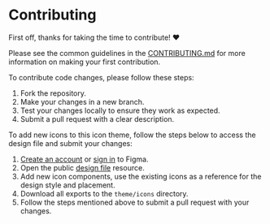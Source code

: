 # Contributing

First off, thanks for taking the time to contribute! ❤️

Please see the common guidelines in the
[CONTRIBUTING.md](https://github.com/lewxdev/.github/blob/main/CONTRIBUTING.md)
for more information on making your first contribution.

To contribute code changes, please follow these steps:

1. Fork the repository.
1. Make your changes in a new branch.
1. Test your changes locally to ensure they work as expected.
1. Submit a pull request with a clear description.

To add new icons to this icon theme, follow the steps below to access the design
file and submit your changes:

1. [Create an account](https://www.figma.com/signup) or
   [sign in](https://www.figma.com/login) to Figma.
1. Open the public [design file](https://www.figma.com/community/file/1350146481023811423)
   resource.
1. Add new icon components, use the existing icons as a reference for the design
   style and placement.
1. Download all exports to the `theme/icons` directory.
1. Follow the steps mentioned above to submit a pull request with your changes.
